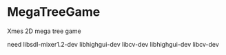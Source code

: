 MegaTreeGame
============

Xmes 2D mega tree game

need libsdl-mixer1.2-dev libhighgui-dev libcv-dev
libhighgui-dev libcv-dev
